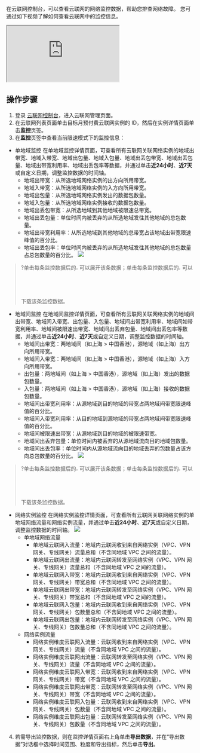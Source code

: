 在云联网控制台，可以查看云联网的网络监控数据，帮助您排查网络故障。
您可通过如下视频了解如何查看云联网中的监控信息。
<div class="doc-video-mod"><iframe src="https://cloud.tencent.com/edu/learning/quick-play/2685-52055?source=gw.doc.media&withPoster=1&notip=1"></iframe></div>

## 操作步骤
1. 登录 [云联网控制台](https://console.cloud.tencent.com/vpc/ccn)，进入云联网管理页面。
2. 在云联网列表页面单击目标月预付费云联网实例的 ID，然后在实例详情页面单击**监控**页签。
3. 在**监控**页签中查看当前限速模式下的监控信息：
  - 单地域监控
在单地域监控详情页面，可查看所有云联网关联网络实例的地域出带宽、地域入带宽、地域出包量、地域入包量、地域出丢包带宽、地域出丢包量、地域出带宽利用率、地域出丢包率等数据，并通过单击**近24小时**、**近7天**或自定义日期，调整监控数据的时间轴。
    - 地域出带宽：从所选地域网络实例的出方向所用带宽。
    - 地域入带宽：从所选地域网络实例的入方向所用带宽。
    - 地域出包量：从所选地域网络实例发出的数据包数量。
    - 地域入包量：从所选地域网络实例接收的数据包数量。
    - 地域出丢包带宽：从所选地域到其他地域被限速总带宽。
    - 地域出丢包量：单位时间内被丢弃的从所选地域发往其他地域的总包数量。
    - 地域出带宽利用率：从所选地域到其他地域的总带宽占该地域出带宽限速峰值的百分比。
    - 地域出丢包率：单位时间内被丢弃的从所选地域发往其他地域的总包数量占总包数量的百分比。
![](https://qcloudimg.tencent-cloud.cn/raw/e74c218ebdd624430f0934286e45ec5c.png)
>?单击每条监控数据后的<img src="https://main.qcloudimg.com/raw/58861f008a814f64adb91130767f684d.png" width="2%">可以展开该条数据；单击每条监控数据后的<img src="https://main.qcloudimg.com/raw/592e164589b53ed1205fbc9e5844e487.png" width="2%">可以下载该条监控数据。
>
  - 地域间监控
在地域间监控详情页面，可查看所有云联网关联网络实例的地域间出带宽、地域间入带宽、出包量、入包量、地域间出带宽利用率、地域间如带宽利用率、地域间被限速出带宽、地域间出丢弃包量、地域间出丢包率等数据，并通过单击**近24小时**、**近7天**或自定义日期，调整监控数据的时间轴。
    - 地域间出带宽：两地域间（如上海 > 中国香港），源地域（如上海）出方向所用带宽。
    - 地域间入带宽：两地域间（如上海 > 中国香港），源地域（如上海）入方向所用带宽。
    - 出包量：两地域间（如上海 > 中国香港），源地域（如上海）发出的数据包数量。
    - 入包量：两地域间（如上海 > 中国香港），源地域（如上海）接收的数据包数量。
    - 地域间出带宽利用率：从源地域到目的地域的带宽占两地域间带宽限速峰值的百分比。
    - 地域间入带宽利用率：从目的地域到源地域的带宽占两地域间带宽限速峰值的百分比。
    - 地域间被限速出带宽：从源地域到目的地域的被限速带宽。
    - 地域间出丢弃包量：单位时间内被丢弃的从源地域流向目的地域包数量。
    - 地域间出丢包率：单位时间内从源地域流向目的地域丢弃的包数量占该方向总包数量的百分比。
![](https://qcloudimg.tencent-cloud.cn/raw/19e9a9f52e680448bc79fc3c77276a9f.png)
>?单击每条监控数据后的<img src="https://main.qcloudimg.com/raw/58861f008a814f64adb91130767f684d.png" width="2%">可以展开该条数据；单击每条监控数据后的<img src="https://main.qcloudimg.com/raw/592e164589b53ed1205fbc9e5844e487.png" width="2%">可以下载该条监控数据。
>
  - 网络实例监控
在网络实例监控详情页面，可查看所有云联网关联网络实例的单地域网络流量和网络实例流量，并通过单击**近24小时**、**近7天**或自定义日期，调整监控数据的时间轴。
![](https://qcloudimg.tencent-cloud.cn/raw/92b8e4dc87d20682ea02619a2c640202.png)
    - 单地域网络流量
      - 单地域云联网入流量：地域内云联网收到来自网络实例（VPC、VPN 网关、专线网关）流量总和（不含同地域 VPC 之间的流量）。
      - 单地域云联网出流量：地域内云联网转发至网络实例（VPC、VPN 网关、专线网关）流量总和（不含同地域 VPC 之间的流量）。
      - 单地域云联网入带宽：地域内云联网收到来自网络实例（VPC、VPN 网关、专线网关）带宽总和（不含同地域 VPC 之间的流量）。
      - 单地域云联网出带宽：地域内云联网转发至网络实例（VPC、VPN 网关、专线网关）带宽总和（不含同地域 VPC 之间的流量）。
      - 单地域云联网入包量：地域内云联网收到来自网络实例（VPC、VPN 网关、专线网关）包数量总和（不含同地域 VPC 之间的流量）。
      - 单地域云联网出包量：地域内云联网转发至网络实例（VPC、VPN 网关、专线网关）包数量总和（不含同地域 VPC 之间的流量）。
    - 网络实例流量
      - 网络实例维度云联网入流量：云联网收到来自网络实例（VPC、VPN 网关、专线网关）流量（不含同地域 VPC 之间的流量）。
      - 网络实例维度云联网出流量：云联网转发至网络实例（VPC、VPN 网关、专线网关）流量（不含同地域 VPC 之间的流量）。
      - 网络实例维度云联网入带宽：云联网收到来自网络实例（VPC、VPN 网关、专线网关）带宽（不含同地域 VPC 之间的流量）。
      - 网络实例维度云联网出带宽：云联网转发至网络实例（VPC、VPN 网关、专线网关）带宽（不含同地域 VPC 之间的流量）。
      - 网络实例维度云联网入包量：云联网收到来自网络实例（VPC、VPN 网关、专线网关）包数量（不含同地域 VPC 之间的流量）。
      - 网络实例维度云联网出包量：云联网转发至网络实例（VPC、VPN 网关、专线网关）包数量（不含同地域 VPC 之间的流量）。
4. 若需导出监控数据，则在监控详情页面右上角单击**导出数据**，并在“导出数据”对话框中选择时间范围、粒度和导出指标，然后单击**导出**。

